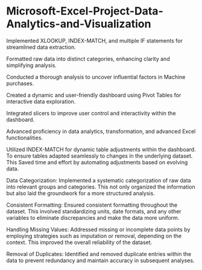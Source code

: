 # Microsoft-Excel-Project-Data-Analytics-and-Visualization
Implemented XLOOKUP, INDEX-MATCH, and multiple IF statements for streamlined data extraction.

Formatted raw data into distinct categories, enhancing clarity and simplifying analysis.

Conducted a thorough analysis to uncover influential factors in Machine purchases.

Created a dynamic and user-friendly dashboard using Pivot Tables for interactive data exploration.

Integrated slicers to improve user control and interactivity within the dashboard.

Advanced proficiency in data analytics, transformation, and advanced Excel functionalities.

Utilized INDEX-MATCH for dynamic table adjustments within the dashboard.
To ensure tables adapted seamlessly to changes in the underlying dataset. This Saved time and effort by automating adjustments based on evolving data.

Data Categorization: Implemented a systematic categorization of raw data into relevant groups and categories. This not only organized the information but also laid the groundwork for a more structured analysis.

Consistent Formatting: Ensured consistent formatting throughout the dataset. This involved standardizing units, date formats, and any other variables to eliminate discrepancies and make the data more uniform.

Handling Missing Values: Addressed missing or incomplete data points by employing strategies such as imputation or removal, depending on the context. This improved the overall reliability of the dataset.

Removal of Duplicates: Identified and removed duplicate entries within the data to prevent redundancy and maintain accuracy in subsequent analyses.

